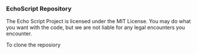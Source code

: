 ### EchoScript Repository
The Echo Script Project is licensed under the MIT License. You may do what you want with the code, but we are not liable for any legal encounters you encounter.

To clone the reposiory
